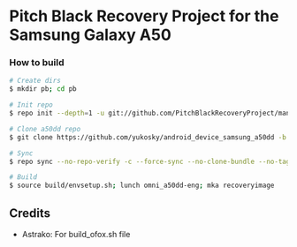 # Pitch Black Recovery Project for the Samsung Galaxy A50

### How to build ###

```bash
# Create dirs
$ mkdir pb; cd pb

# Init repo
$ repo init --depth=1 -u git://github.com/PitchBlackRecoveryProject/manifest_pb.git -b android-10.0

# Clone a50dd repo
$ git clone https://github.com/yukosky/android_device_samsung_a50dd -b pbrp-10.0 device/samsung/a50dd

# Sync
$ repo sync --no-repo-verify -c --force-sync --no-clone-bundle --no-tags --optimized-fetch --prune -j`nproc`

# Build
$ source build/envsetup.sh; lunch omni_a50dd-eng; mka recoveryimage
```

## Credits
* Astrako: For build_ofox.sh file
